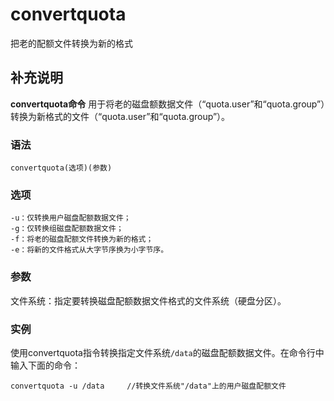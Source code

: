 # convertquota

把老的配额文件转换为新的格式

## 补充说明

**convertquota命令** 用于将老的磁盘额数据文件（“quota.user”和“quota.group”）转换为新格式的文件（“quota.user”和“quota.group”）。

### 语法

```text
convertquota(选项)(参数)
```

### 选项

```text
-u：仅转换用户磁盘配额数据文件；
-g：仅转换组磁盘配额数据文件；
-f：将老的磁盘配额文件转换为新的格式；
-e：将新的文件格式从大字节序换为小字节序。
```

### 参数

文件系统：指定要转换磁盘配额数据文件格式的文件系统（硬盘分区）。

### 实例

使用convertquota指令转换指定文件系统`/data`的磁盘配额数据文件。在命令行中输入下面的命令：

```text
convertquota -u /data     //转换文件系统"/data"上的用户磁盘配额文件
```


